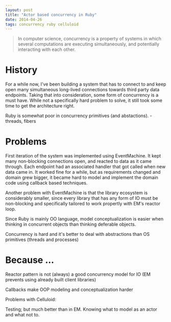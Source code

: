 ```yaml
---
layout: post
title: "Actor based concurrency in Ruby"
date: 2014-04-26
tags: concurrency ruby celluloid
---
```


<blockquote>
In computer science, concurrency is a property of systems in which several computations are executing simultaneously, and potentially interacting with each other.
</blockquote>

# History

For a while now, I've been building a system that has to connect to and keep open many simultaneous long-lived connections towards third party data endpoints. Taking that into consideration, some form of concurrency is a must have. While not a specifically hard problem to solve, it still took some time to get the architecture right.

Ruby is somewhat poor in concurrency primitives (and abstactions). - threads, fibers 

# Problems

First iteration of the system was implemented using EventMachine. It kept many non-blocking connections open, and reacted to data as it came through. Each endpoint had an associated handler that got called when new data came in. It worked fine for a while, but as requirements changed and domain grew bigger, it became hard to model and implement the domain code using callback based techniques.

Another problem with EventMachine is that the library ecosystem is considerably smaller, since every library that has any form of IO must be non-blocking and specifically tailored to work propertly with EM's reactor loop.

Since Ruby is mainly OO language, model conceptualization is easier when thinking in concurrent objects than thinking deferable objects.







Concurrency is hard and it's better to deal with abstractions than OS primitives (threads and processes)

# Because ...

Reactor pattern is not (always) a good concurrency model for IO (EM prevents using already built client libraries)

Callbacks make OOP modeling and conceptualization harder

Problems with Celluloid:

Testing; but much better than in EM.
Knowing what to model as an actor and what not to.
